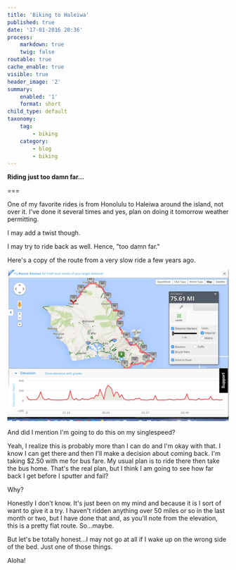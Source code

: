 ```yaml
---
title: 'Biking to Haleiwa'
published: true
date: '17-01-2016 20:36'
process:
    markdown: true
    twig: false
routable: true
cache_enable: true
visible: true
header_image: '2'
summary:
    enabled: '1'
    format: short
child_type: default
taxonomy:
    tag:
        - biking
    category:
        - blog
        - biking
---
```


**Riding just too damn far...**

===

One of my favorite rides is from Honolulu to Haleiwa around the island, not over it. I've done it several times and yes, plan on doing it tomorrow weather permitting.

I may add a twist though.

I may try to ride back as well. Hence, "too damn far."

Here's a copy of the route from a very slow ride a few years ago.

![Honolulu to Haleiwa MapMyRide](honolulu_haleiwa.png)

And did I mention I'm going to do this on my singlespeed?

Yeah, I realize this is probably more than I can do and I'm okay with that. I know I can get there and then I'll make a decision about coming back. I'm taking $2.50 with me for bus fare. My usual plan is to ride there then take the bus home. That's the real plan, but I think I am going to see how far back I get before I sputter and fail?

Why?

Honestly I don't know. It's just been on my mind and because it is I sort of want to give it a try. I haven't ridden anything over 50 miles or so in the last month or two, but I have done that and, as you'll note from the elevation, this is a pretty flat route. So...maybe.

But let's be totally honest...I may not go at all if I wake up on the wrong side of the bed. Just one of those things.

Aloha!
